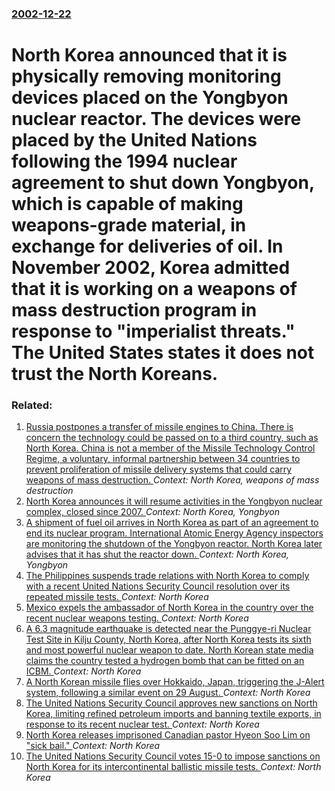 ### [2002-12-22](/news/2002/12/22/index.md)

# North Korea announced that it is physically removing monitoring devices placed on the Yongbyon nuclear reactor. The devices were placed by the United Nations following the 1994 nuclear agreement to shut down Yongbyon, which is capable of making weapons-grade material, in exchange for deliveries of oil. In November 2002, Korea admitted that it is working on a weapons of mass destruction program in response to "imperialist threats." The United States states it does not trust the North Koreans.




### Related:

1. [Russia postpones a transfer of missile engines to China. There is concern the technology could be passed on to a third country, such as North Korea. China is not a member of the Missile Technology Control Regime, a voluntary, informal partnership between 34 countries to prevent proliferation of missile delivery systems that could carry weapons of mass destruction. ](/news/2016/04/8/russia-postpones-a-transfer-of-missile-engines-to-china-there-is-concern-the-technology-could-be-passed-on-to-a-third-country-such-as-nort.md) _Context: North Korea, weapons of mass destruction_
2. [North Korea announces it will resume activities in the Yongbyon nuclear complex, closed since 2007. ](/news/2013/04/2/north-korea-announces-it-will-resume-activities-in-the-yongbyon-nuclear-complex-closed-since-2007.md) _Context: North Korea, Yongbyon_
3. [ A shipment of fuel oil arrives in North Korea as part of an agreement to end its nuclear program. International Atomic Energy Agency inspectors are monitoring the shutdown of the Yongbyon reactor. North Korea later advises that it has shut the reactor down. ](/news/2007/07/14/a-shipment-of-fuel-oil-arrives-in-north-korea-as-part-of-an-agreement-to-end-its-nuclear-program-international-atomic-energy-agency-inspec.md) _Context: North Korea, Yongbyon_
4. [The Philippines suspends trade relations with North Korea to comply with a recent United Nations Security Council resolution over its repeated missile tests. ](/news/2017/09/8/the-philippines-suspends-trade-relations-with-north-korea-to-comply-with-a-recent-united-nations-security-council-resolution-over-its-repeat.md) _Context: North Korea_
5. [Mexico expels the ambassador of North Korea in the country over the recent nuclear weapons testing. ](/news/2017/09/7/mexico-expels-the-ambassador-of-north-korea-in-the-country-over-the-recent-nuclear-weapons-testing.md) _Context: North Korea_
6. [A 6.3 magnitude earthquake is detected near the Punggye-ri Nuclear Test Site in Kilju County, North Korea, after North Korea tests its sixth and most powerful nuclear weapon to date. North Korean state media claims the country tested a hydrogen bomb that can be fitted on an ICBM. ](/news/2017/09/3/a-6-3-magnitude-earthquake-is-detected-near-the-punggye-ri-nuclear-test-site-in-kilju-county-north-korea-after-north-korea-tests-its-sixth.md) _Context: North Korea_
7. [A North Korean missile flies over Hokkaido, Japan, triggering the J-Alert system, following a similar event on 29 August. ](/news/2017/09/15/a-north-korean-missile-flies-over-hokkaido-japan-triggering-the-j-alert-system-following-a-similar-event-on-29-august.md) _Context: North Korea_
8. [The United Nations Security Council approves new sanctions on North Korea, limiting refined petroleum imports and banning textile exports, in response to its recent nuclear test. ](/news/2017/09/11/the-united-nations-security-council-approves-new-sanctions-on-north-korea-limiting-refined-petroleum-imports-and-banning-textile-exports-i.md) _Context: North Korea_
9. [North Korea releases imprisoned Canadian pastor Hyeon Soo Lim on "sick bail." ](/news/2017/08/9/north-korea-releases-imprisoned-canadian-pastor-hyeon-soo-lim-on-sick-bail.md) _Context: North Korea_
10. [The United Nations Security Council votes 15-0 to impose sanctions on North Korea for its intercontinental ballistic missile tests. ](/news/2017/08/5/the-united-nations-security-council-votes-15a0-to-impose-sanctions-on-north-korea-for-its-intercontinental-ballistic-missile-tests.md) _Context: North Korea_
